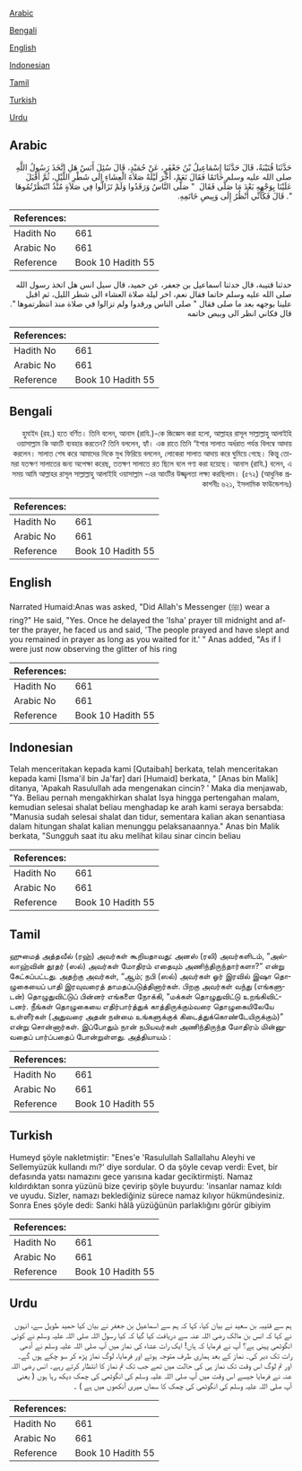 [Arabic](#arabic)

[Bengali](#bengali)

[English](#english)

[Indonesian](#indonesian)

[Tamil](#tamil)

[Turkish](#turkish)

[Urdu](#urdu)

## Arabic


<div dir="rtl" lang="ar" style={{fontSize:'larger',backgroundColor:'#f8f9fa',padding:20}}>
حَدَّثَنَا قُتَيْبَةُ، قَالَ حَدَّثَنَا إِسْمَاعِيلُ بْنُ جَعْفَرٍ، عَنْ حُمَيْدٍ، قَالَ سُئِلَ أَنَسٌ هَلِ اتَّخَذَ رَسُولُ اللَّهِ صلى الله عليه وسلم خَاتَمًا فَقَالَ نَعَمْ، أَخَّرَ لَيْلَةً صَلاَةَ الْعِشَاءِ إِلَى شَطْرِ اللَّيْلِ، ثُمَّ أَقْبَلَ عَلَيْنَا بِوَجْهِهِ بَعْدَ مَا صَلَّى فَقَالَ ‏ "‏ صَلَّى النَّاسُ وَرَقَدُوا وَلَمْ تَزَالُوا فِي صَلاَةٍ مُنْذُ انْتَظَرْتُمُوهَا ‏"‏‏.‏ قَالَ فَكَأَنِّي أَنْظُرُ إِلَى وَبِيصِ خَاتَمِهِ‏.‏
</div>
<div style={{backgroundColor:'#f8f9fa',padding:20, marginBottom: 10}}><table> <thead> <tr> <th>References:</th> <th></th> </tr> </thead> <tbody><tr><td>Hadith No</td><td>661</td></tr><tr><td>Arabic No</td><td>661</td></tr><tr><td>Reference</td><td>Book 10 Hadith 55</td></tr></tbody></table></div>


<div dir="rtl" lang="ar" style={{fontSize:'larger',backgroundColor:'#f8f9fa',padding:20}}>
حدثنا قتيبة، قال حدثنا اسماعيل بن جعفر، عن حميد، قال سيل انس هل اتخذ رسول الله صلى الله عليه وسلم خاتما فقال نعم، اخر ليلة صلاة العشاء الى شطر الليل، ثم اقبل علينا بوجهه بعد ما صلى فقال " صلى الناس ورقدوا ولم تزالوا في صلاة منذ انتظرتموها ". قال فكاني انظر الى وبيص خاتمه
</div>
<div style={{backgroundColor:'#f8f9fa',padding:20, marginBottom: 10}}><table> <thead> <tr> <th>References:</th> <th></th> </tr> </thead> <tbody><tr><td>Hadith No</td><td>661</td></tr><tr><td>Arabic No</td><td>661</td></tr><tr><td>Reference</td><td>Book 10 Hadith 55</td></tr></tbody></table></div>

## Bengali


<div dir="rtl" lang="bn" style={{fontSize:'larger',backgroundColor:'#f8f9fa',padding:20}}>
হুমাইদ (রহ.) হতে বর্ণিত। তিনি বলেন, আনাস (রাযি.)-কে জিজ্ঞেস করা হলো, আল্লাহর রাসূল সাল্লাল্লাহু আলাইহি ওয়াসাল্লাম কি আংটি ব্যবহার করতেন? তিনি বললেন, হ্যাঁ। এক রাতে তিনি ‘ইশার সালাত অর্ধরাত পর্যন্ত বিলম্বে আদায় করলেন। সালাত শেষ করে আমাদের দিকে মুখ ফিরিয়ে বললেন, লোকেরা সালাত আদায় করে ঘুমিয়ে গেছে। কিন্তু তোমরা যতক্ষণ সালাতের জন্য অপেক্ষা করেছ, ততক্ষণ সালাতে রত ছিলে বলে গণ্য করা হয়েছে। আনাস (রাযি.) বলেন, এ সময় আমি আল্লাহর রাসূল সাল্লাল্লাহু আলাইহি ওয়াসাল্লাম -এর আংটির উজ্জ্বলতা লক্ষ্য করছিলাম। (৫৭২) (আধুনিক প্রকাশনীঃ ৬২১, ইসলামিক ফাউন্ডেশনঃ)
</div>
<div style={{backgroundColor:'#f8f9fa',padding:20, marginBottom: 10}}><table> <thead> <tr> <th>References:</th> <th></th> </tr> </thead> <tbody><tr><td>Hadith No</td><td>661</td></tr><tr><td>Arabic No</td><td>661</td></tr><tr><td>Reference</td><td>Book 10 Hadith 55</td></tr></tbody></table></div>

## English


<div dir="ltr" lang="en" style={{fontSize:'larger',backgroundColor:'#f8f9fa',padding:20}}>
Narrated Humaid:Anas was asked, "Did Allah's Messenger (ﷺ) wear a ring?" He said, "Yes. Once he delayed the 'Isha' prayer till midnight and after the prayer, he faced us and said, 'The people prayed and have slept and you remained in prayer as long as you waited for it.' " Anas added, "As if I were just now observing the glitter of his ring
</div>
<div style={{backgroundColor:'#f8f9fa',padding:20, marginBottom: 10}}><table> <thead> <tr> <th>References:</th> <th></th> </tr> </thead> <tbody><tr><td>Hadith No</td><td>661</td></tr><tr><td>Arabic No</td><td>661</td></tr><tr><td>Reference</td><td>Book 10 Hadith 55</td></tr></tbody></table></div>

## Indonesian


<div dir="ltr" lang="id" style={{fontSize:'larger',backgroundColor:'#f8f9fa',padding:20}}>
Telah menceritakan kepada kami [Qutaibah] berkata, telah menceritakan kepada kami [Isma'il bin Ja'far] dari [Humaid] berkata, " [Anas bin Malik] ditanya, 'Apakah Rasulullah ada mengenakan cincin? ' Maka dia menjawab, "Ya. Beliau pernah mengakhirkan shalat Isya hingga pertengahan malam, kemudian selesai shalat beliau menghadap ke arah kami seraya bersabda: "Manusia sudah selesai shalat dan tidur, sementara kalian akan senantiasa dalam hitungan shalat kalian menunggu pelaksanaannya." Anas bin Malik berkata, "Sungguh saat itu aku melihat kilau sinar cincin beliau
</div>
<div style={{backgroundColor:'#f8f9fa',padding:20, marginBottom: 10}}><table> <thead> <tr> <th>References:</th> <th></th> </tr> </thead> <tbody><tr><td>Hadith No</td><td>661</td></tr><tr><td>Arabic No</td><td>661</td></tr><tr><td>Reference</td><td>Book 10 Hadith 55</td></tr></tbody></table></div>

## Tamil


<div dir="ltr" lang="ta" style={{fontSize:'larger',backgroundColor:'#f8f9fa',padding:20}}>
ஹுமைத் அத்தவீல் (ரஹ்) அவர்கள் கூறியதாவது: அனஸ் (ரலி) அவர்களிடம், “அல்லாஹ்வின் தூதர் (ஸல்) அவர்கள் மோதிரம் எதையும் அணிந்திருந்தார்களா?” என்று கேட்கப்பட்டது. அதற்கு அவர்கள், “ஆம்; நபி (ஸல்) அவர்கள் ஓர் இரவில் இஷா தொழுகையைப் பாதி இரவுவரைத் தாமதப்படுத்தினார்கள். பிறகு அவர்கள் வந்து (எங்களுடன்) தொழுதுவிட்டுப் பின்னர் எங்களை நோக்கி, “மக்கள் தொழுதுவிட்டு உறங்கிவிட்டனர். நீங்கள் தொழுகையை எதிர்பார்த்துக் காத்திருக்கும்வரை தொழுகையிலேயே உள்ளீர்கள் (அதுவரை அதன் நன்மை உங்களுக்குக் கிடைத்துக்கொண்டேயிருக்கும்)” என்று சொன்னார்கள். இப்போதும் நான் நபியவர்கள் அணிந்திருந்த மோதிரம் மின்னுவதைப் பார்ப்பதைப் போன்றுள்ளது. அத்தியாயம் :
</div>
<div style={{backgroundColor:'#f8f9fa',padding:20, marginBottom: 10}}><table> <thead> <tr> <th>References:</th> <th></th> </tr> </thead> <tbody><tr><td>Hadith No</td><td>661</td></tr><tr><td>Arabic No</td><td>661</td></tr><tr><td>Reference</td><td>Book 10 Hadith 55</td></tr></tbody></table></div>

## Turkish


<div dir="ltr" lang="tr" style={{fontSize:'larger',backgroundColor:'#f8f9fa',padding:20}}>
Humeyd şöyle nakletmiştir: "Enes'e 'Rasulullah Sallallahu Aleyhi ve Sellemyüzük kullandı mı?' diye sordular. O da şöyle cevap verdi: Evet, bir defasında yatsı namazını gece yarısına kadar geciktirmişti. Namaz kıldırdıktan sonra yüzünü bize çevirip şöyle buyurdu: 'insanlar namaz kıldı ve uyudu. Sizler, namazı beklediğiniz sürece namaz kılıyor hükmündesiniz. Sonra Enes şöyle dedi: Sanki hâlâ yüzüğünün parlaklığını görür gibiyim
</div>
<div style={{backgroundColor:'#f8f9fa',padding:20, marginBottom: 10}}><table> <thead> <tr> <th>References:</th> <th></th> </tr> </thead> <tbody><tr><td>Hadith No</td><td>661</td></tr><tr><td>Arabic No</td><td>661</td></tr><tr><td>Reference</td><td>Book 10 Hadith 55</td></tr></tbody></table></div>

## Urdu


<div dir="rtl" lang="ur" style={{fontSize:'larger',backgroundColor:'#f8f9fa',padding:20}}>
ہم سے قتیبہ بن سعید نے بیان کیا، کہا کہ ہم سے اسماعیل بن جعفر نے بیان کیا حمید طویل سے، انہوں نے کہا کہ انس بن مالک رضی اللہ عنہ سے دریافت کیا گیا کہ کیا رسول اللہ صلی اللہ علیہ وسلم نے کوئی انگوٹھی پہنی ہے؟ آپ نے فرمایا کہ ہاں! ایک رات عشاء کی نماز میں آپ صلی اللہ علیہ وسلم نے آدھی رات تک دیر کی۔ نماز کے بعد ہماری طرف متوجہ ہوئے اور فرمایا، لوگ نماز پڑھ کر سو چکے ہوں گے۔ اور تم لوگ اس وقت تک نماز ہی کی حالت میں تھے جب تک تم نماز کا انتظار کرتے رہے۔ انس رضی اللہ عنہ نے فرمایا جیسے اس وقت میں آپ صلی اللہ علیہ وسلم کی انگوٹھی کی چمک دیکھ رہا ہوں ( یعنی آپ صلی اللہ علیہ وسلم کی انگوٹھی کی چمک کا سماں میری آنکھوں میں ہے ) ۔
</div>
<div style={{backgroundColor:'#f8f9fa',padding:20, marginBottom: 10}}><table> <thead> <tr> <th>References:</th> <th></th> </tr> </thead> <tbody><tr><td>Hadith No</td><td>661</td></tr><tr><td>Arabic No</td><td>661</td></tr><tr><td>Reference</td><td>Book 10 Hadith 55</td></tr></tbody></table></div>